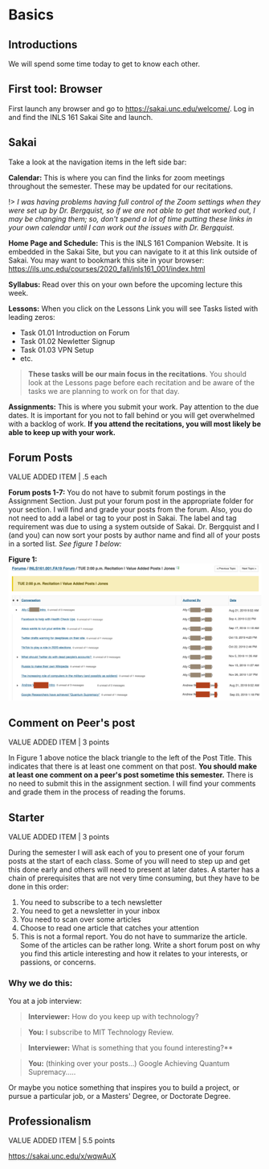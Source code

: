 # Basics

## Introductions

We will spend some time today to get to know each other.

## First tool: Browser

First launch any browser and go to <https://sakai.unc.edu/welcome/>. Log in and find the INLS 161 Sakai Site and launch.

## Sakai

Take a look at the navigation items in the left side bar:

**Calendar:** This is where you can find the links for zoom meetings throughout the semester. These may be updated for our recitations.

!> *I was having problems having full control of the Zoom settings when they were set up by Dr. Bergquist, so if we are not able to get that worked out, I may be changing them; so, don't spend a lot of time putting these links in your own calendar until I can work out the issues with Dr. Bergquist.*

**Home Page and Schedule:** This is the INLS 161 Companion Website. It is embedded in the Sakai Site, but you can navigate to it at this link outside of Sakai. You may want to bookmark this site in your browser: <https://ils.unc.edu/courses/2020_fall/inls161_001/index.html>

**Syllabus:** Read over this on your own before the upcoming lecture this week.

**Lessons:** When you click on the Lessons Link you will see Tasks listed with leading zeros:

* Task 01.01 Introduction on Forum
* Task 01.02 Newletter Signup
* Task 01.03 VPN Setup
* etc.

> **These tasks will be our main focus in the recitations**. You should look at the Lessons page before each recitation and be aware of the tasks we are planning to work on for that day.

**Assignments:** This is where you submit your work. Pay attention to the due dates. It is important for you not to fall behind or you will get overwhelmed with a backlog of work. **If you attend the recitations, you will most likely be able to keep up with your work.**



## Forum Posts
VALUE ADDED ITEM | .5 each

**Forum posts 1-7:** You do not have to submit forum postings in the Assignment Section. Just put your forum post in the appropriate folder for your section. I will find and grade your posts from the forum. Also, you do not need to add a label or tag to your post in Sakai. The label and tag requirement was due to using a system outside of Sakai. Dr. Bergquist and I (and you) can now sort your posts by author name and find all of your posts in a sorted list. *See figure 1 below:*

**Figure 1:**
![forum post image](images/forum-posts.jpg)

## Comment on Peer's post
VALUE ADDED ITEM | 3 points

In Figure 1 above notice the black triangle to the left of the Post Title. This indicates that there is at least one comment on that post. **You should make at least one comment on a peer's post sometime this semester.**  There is no need to submit this in the assignment section. I will find your comments and grade them in the process of reading the forums.

## Starter
VALUE ADDED ITEM | 3 points

During the semester I will ask each of you to present one of your forum posts at the start of each class. Some of you will need to step up and get this done early and others will need to present at later dates. A starter has a chain of prerequisites that are not very time consuming, but they have to be done in this order:

1. You need to subscribe to a tech newsletter
2. You need to get a newsletter in your inbox
3. You need to scan over some articles
4. Choose to read one article that catches your attention
5. This is not a formal report. You do not have to summarize the article. Some of the articles can be rather long. Write a short forum post on why you find this article interesting and how it relates to your interests, or passions, or concerns.

### Why we do this:

You at a job interview:

> **Interviewer:** How do you keep up with technology?

> **You:** I subscribe to MIT Technology Review.

> **Interviewer:** What is something that you found interesting?**

> **You:** (thinking over your posts...) Google Achieving Quantum Supremacy.....

Or maybe you notice something that inspires you to build a project, or pursue a particular job, or a Masters' Degree, or Doctorate Degree.

## Professionalism
VALUE ADDED ITEM | 5.5 points

<https://sakai.unc.edu/x/wqwAuX>
